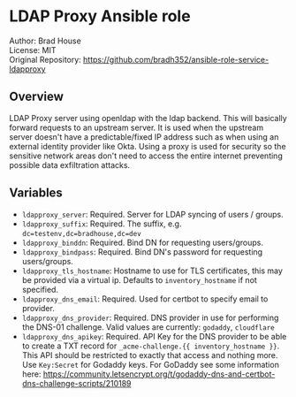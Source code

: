 # LDAP Proxy Ansible role

Author: Brad House<br/>
License: MIT<br/>
Original Repository: https://github.com/bradh352/ansible-role-service-ldapproxy

## Overview

LDAP Proxy server using openldap with the ldap backend.  This will basically
forward requests to an upstream server.  It is used when the upstream server
doesn't have a predictable/fixed IP address such as when using an external
identity provider like Okta.  Using a proxy is used for security so the
sensitive network areas don't need to access the entire internet preventing
possible data exfiltration attacks.

## Variables

- `ldapproxy_server`: Required. Server for LDAP syncing of users / groups.
- `ldapproxy_suffix`: Required. The suffix, e.g. `dc=testenv,dc=bradhouse,dc=dev`
- `ldapproxy_binddn`: Required. Bind DN for requesting users/groups.
- `ldapproxy_bindpass`: Required. Bind DN's password for requesting
  users/groups.
- `ldapproxy_tls_hostname`: Hostname to use for TLS certificates, this may be
  provided via a virtual ip. Defaults to `inventory_hostname` if not specified.
- `ldapproxy_dns_email`: Required. Used for certbot to specify email to provider.
- `ldapproxy_dns_provider`: Required. DNS provider in use for performing the DNS-01
  challenge.  Valid values are currently: `godaddy`, `cloudflare`
- `ldapproxy_dns_apikey`: Required. API Key for the DNS provider to be able to create
  a TXT record for `_acme-challenge.{{ inventory_hostname }}`.  This API should
  be restricted to exactly that access and nothing more.  Use `Key:Secret` for
  Godaddy keys. For GoDaddy see some information here:
  https://community.letsencrypt.org/t/godaddy-dns-and-certbot-dns-challenge-scripts/210189

